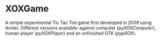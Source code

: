# XOXGame

A simple experimental Tic Tac Toe game first developed in _*2009*_ using tkinter. Different versions available: against computer (_pyXOXComputer_), human player (_pyXOXPlayer_) and an unfinished GTK (_pypXOX_).
